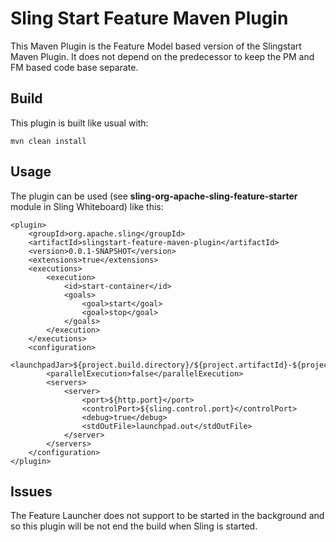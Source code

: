 # Sling Start Feature Maven Plugin

This Maven Plugin is the Feature Model based version of the Slingstart
Maven Plugin. It does not depend on the predecessor to keep the PM and FM
based code base separate.

## Build

This plugin is built like usual with:
```
mvn clean install
```

## Usage

The plugin can be used (see **sling-org-apache-sling-feature-starter**
module in Sling Whiteboard) like this:
```
<plugin>
    <groupId>org.apache.sling</groupId>
    <artifactId>slingstart-feature-maven-plugin</artifactId>
    <version>0.0.1-SNAPSHOT</version>
    <extensions>true</extensions>
    <executions>
        <execution>
            <id>start-container</id>
            <goals>
                <goal>start</goal>
                <goal>stop</goal>
            </goals>
        </execution>
    </executions>
    <configuration>
        <launchpadJar>${project.build.directory}/${project.artifactId}-${project.version}.jar</launchpadJar>
        <parallelExecution>false</parallelExecution>
        <servers>
            <server>
                <port>${http.port}</port>
                <controlPort>${sling.control.port}</controlPort>
                <debug>true</debug>
                <stdOutFile>launchpad.out</stdOutFile>
            </server>
        </servers>
    </configuration>
</plugin>
```

## Issues

The Feature Launcher does not support to be started in the background and
so this plugin will be not end the build when Sling is started.
